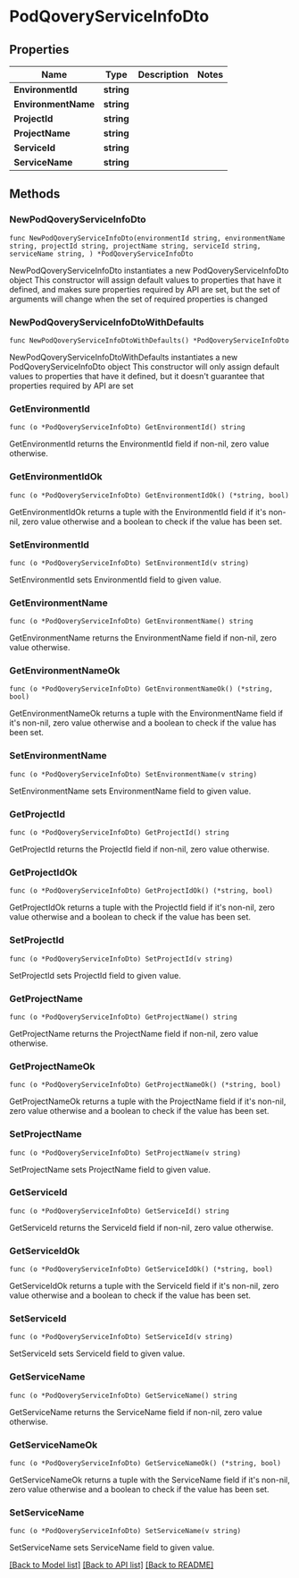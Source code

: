 # PodQoveryServiceInfoDto

## Properties

Name | Type | Description | Notes
------------ | ------------- | ------------- | -------------
**EnvironmentId** | **string** |  | 
**EnvironmentName** | **string** |  | 
**ProjectId** | **string** |  | 
**ProjectName** | **string** |  | 
**ServiceId** | **string** |  | 
**ServiceName** | **string** |  | 

## Methods

### NewPodQoveryServiceInfoDto

`func NewPodQoveryServiceInfoDto(environmentId string, environmentName string, projectId string, projectName string, serviceId string, serviceName string, ) *PodQoveryServiceInfoDto`

NewPodQoveryServiceInfoDto instantiates a new PodQoveryServiceInfoDto object
This constructor will assign default values to properties that have it defined,
and makes sure properties required by API are set, but the set of arguments
will change when the set of required properties is changed

### NewPodQoveryServiceInfoDtoWithDefaults

`func NewPodQoveryServiceInfoDtoWithDefaults() *PodQoveryServiceInfoDto`

NewPodQoveryServiceInfoDtoWithDefaults instantiates a new PodQoveryServiceInfoDto object
This constructor will only assign default values to properties that have it defined,
but it doesn't guarantee that properties required by API are set

### GetEnvironmentId

`func (o *PodQoveryServiceInfoDto) GetEnvironmentId() string`

GetEnvironmentId returns the EnvironmentId field if non-nil, zero value otherwise.

### GetEnvironmentIdOk

`func (o *PodQoveryServiceInfoDto) GetEnvironmentIdOk() (*string, bool)`

GetEnvironmentIdOk returns a tuple with the EnvironmentId field if it's non-nil, zero value otherwise
and a boolean to check if the value has been set.

### SetEnvironmentId

`func (o *PodQoveryServiceInfoDto) SetEnvironmentId(v string)`

SetEnvironmentId sets EnvironmentId field to given value.


### GetEnvironmentName

`func (o *PodQoveryServiceInfoDto) GetEnvironmentName() string`

GetEnvironmentName returns the EnvironmentName field if non-nil, zero value otherwise.

### GetEnvironmentNameOk

`func (o *PodQoveryServiceInfoDto) GetEnvironmentNameOk() (*string, bool)`

GetEnvironmentNameOk returns a tuple with the EnvironmentName field if it's non-nil, zero value otherwise
and a boolean to check if the value has been set.

### SetEnvironmentName

`func (o *PodQoveryServiceInfoDto) SetEnvironmentName(v string)`

SetEnvironmentName sets EnvironmentName field to given value.


### GetProjectId

`func (o *PodQoveryServiceInfoDto) GetProjectId() string`

GetProjectId returns the ProjectId field if non-nil, zero value otherwise.

### GetProjectIdOk

`func (o *PodQoveryServiceInfoDto) GetProjectIdOk() (*string, bool)`

GetProjectIdOk returns a tuple with the ProjectId field if it's non-nil, zero value otherwise
and a boolean to check if the value has been set.

### SetProjectId

`func (o *PodQoveryServiceInfoDto) SetProjectId(v string)`

SetProjectId sets ProjectId field to given value.


### GetProjectName

`func (o *PodQoveryServiceInfoDto) GetProjectName() string`

GetProjectName returns the ProjectName field if non-nil, zero value otherwise.

### GetProjectNameOk

`func (o *PodQoveryServiceInfoDto) GetProjectNameOk() (*string, bool)`

GetProjectNameOk returns a tuple with the ProjectName field if it's non-nil, zero value otherwise
and a boolean to check if the value has been set.

### SetProjectName

`func (o *PodQoveryServiceInfoDto) SetProjectName(v string)`

SetProjectName sets ProjectName field to given value.


### GetServiceId

`func (o *PodQoveryServiceInfoDto) GetServiceId() string`

GetServiceId returns the ServiceId field if non-nil, zero value otherwise.

### GetServiceIdOk

`func (o *PodQoveryServiceInfoDto) GetServiceIdOk() (*string, bool)`

GetServiceIdOk returns a tuple with the ServiceId field if it's non-nil, zero value otherwise
and a boolean to check if the value has been set.

### SetServiceId

`func (o *PodQoveryServiceInfoDto) SetServiceId(v string)`

SetServiceId sets ServiceId field to given value.


### GetServiceName

`func (o *PodQoveryServiceInfoDto) GetServiceName() string`

GetServiceName returns the ServiceName field if non-nil, zero value otherwise.

### GetServiceNameOk

`func (o *PodQoveryServiceInfoDto) GetServiceNameOk() (*string, bool)`

GetServiceNameOk returns a tuple with the ServiceName field if it's non-nil, zero value otherwise
and a boolean to check if the value has been set.

### SetServiceName

`func (o *PodQoveryServiceInfoDto) SetServiceName(v string)`

SetServiceName sets ServiceName field to given value.



[[Back to Model list]](../README.md#documentation-for-models) [[Back to API list]](../README.md#documentation-for-api-endpoints) [[Back to README]](../README.md)


